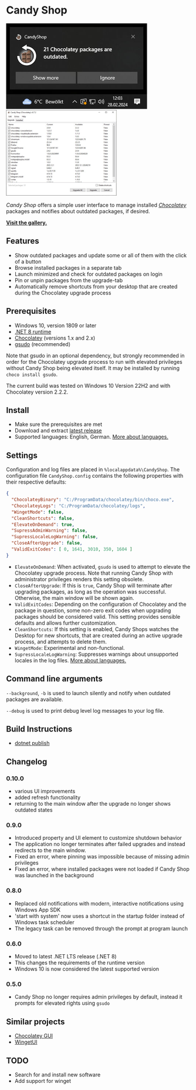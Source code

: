 # Candy Shop
![CandyShop Example](/docs/example.jpg)
<img src="/docs/upgrade.jpg" alt="upgrade view" height="233px"/>

_Candy Shop_ offers a simple user interface to manage installed _[Chocolatey](https://chocolatey.org/)_ packages and notifies about outdated packages, if desired.

__[Visit the gallery.](/docs/gallery.md)__

## Features
* Show outdated packages and update some or all of them with the click of a button
* Browse installed packages in a separate tab
* Launch minimized and check for outdated packages on login
* Pin or unpin packages from the upgrade-tab
* Automatically remove shortcuts from your desktop that are created during the Chocolatey upgrade process

## Prerequisites
- Windows 10, version 1809 or later
- [.NET 8 runtime](https://dotnet.microsoft.com/en-us/download/dotnet/8.0)
- [Chocolatey](https://chocolatey.org/) (versions 1.x and 2.x)
- [gsudo](https://github.com/gerardog/gsudo) (recommended)

Note that gsudo in an optional dependency, but strongly recommended in order for the Chocolatey upgrade process to run with elevated privileges without Candy Shop being elevated itself. It may be installed by running `choco install gsudo`.

The current build was tested on Windows 10 Version 22H2 and with Chocolatey version 2.2.2. 

## Install
- Make sure the prerequisites are met
- Download and extract [latest release](https://github.com/weberjonathan/CandyShop/releases)
- Supported languages: English, German. [More about languages.](/docs/locales.md)

## Settings
Configuration and log files are placed in `%localappdata%\CandyShop`. The configuration file `CandyShop.config` contains the following properties with their respective defaults:
```json
{
  "ChocolateyBinary": "C:/ProgramData/chocolatey/bin/choco.exe",
  "ChocolateyLogs": "C:/ProgramData/chocolatey/logs",
  "WingetMode": false,
  "CleanShortcuts": false,
  "ElevateOnDemand": true,
  "SupressAdminWarning": false,
  "SupressLocaleLogWarning": false,
  "CloseAfterUpgrade": false,
  "ValidExitCodes": [ 0, 1641, 3010, 350, 1604 ]
}
```

- `ElevateOnDemand`: When activated, `gsudo` is used to attempt to elevate the Chocolatey upgrade process. Note that running Candy Shop with administrator privileges renders this setting obsolete.
- `CloseAfterUpgrade`: If this is `true`, Candy Shop will terminate after upgrading packages, as long as the operation was successful. Otherwise, the main window will be shown again.
- `ValidExitCodes`: Depending on the configuration of Chocolatey and the package in question, some non-zero exit codes when upgrading packages should be considered valid. This setting provides sensible defaults and allows further customization.
- `CleanShortcuts`: If this setting is enabled, Candy Shops watches the Desktop for new shortcuts, that are created during an active upgrade process, and attempts to delete them.
- `WingetMode`: Experimental and non-functional.
- `SupressLocaleLogWarning`: Suppresses warnings about unsupported locales in the log files. [More about languages.](/docs/locales.md)

## Command line arguments
`--background`, `-b` is used to launch silently and notify when outdated packages are available.

`--debug` is used to print debug level log messages to your log file.

## Build Instructions

- [dotnet publish](https://docs.microsoft.com/en-us/dotnet/core/tools/dotnet-publish)

## Changelog

### 0.10.0

- various UI improvements
- added refresh functionality
- returning to the main window after the upgrade no longer shows outdated states

### 0.9.0

- Introduced property and UI element to customize shutdown behavior
- The application no longer terminates after failed upgrades and instead redirects to the main window.
- Fixed an error, where pinning was impossible because of missing admin privileges
- Fixed an error, where installed packages were not loaded if Candy Shop was launched in the background

### 0.8.0

- Replaced old notifications with modern, interactive notifications using Windows App SDK
- 'start with system' now uses a shortcut in the startup folder instead of Windows task scheduler
- The legacy task can be removed through the prompt at program launch

### 0.6.0

- Moved to latest .NET LTS release (.NET 8)
- This changes the requirements of the runtime version
- Windows 10 is now considered the latest supported version

### 0.5.0

- Candy Shop no longer requires admin privileges by default, instead it prompts for elevated rights using `gsudo`

## Similar projects

- [Chocolatey GUI](https://github.com/chocolatey/ChocolateyGUI)
- [WingetUI](https://github.com/marticliment/WingetUI)

## TODO
* Search for and install new software
* Add support for winget
